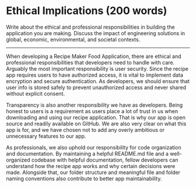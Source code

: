# Ethical Implications (200 words)
Write about the ethical and professional responsibilities in building the application you are making. Discuss the impact of engineering solutions in global, economic, environmental, and societal contexts.

---

When developing a Recipe Maker Food Application, there are ethical and professional responsibilities that developers need to handle with care. Arguably the most important responsibility is user security. Since the recipe app requires users to have authorized access, it is vital to implement data encryption and secure authentication. As developers, we should ensure that user info is stored safely to prevent unauthorized access and never shared without explicit consent.

Transparency is also another responsibility we have as developers. Being honest to users is a requirement as users place a lot of trust in us when downloading and using our recipe application. That is why our app is open source and readily available on GitHub. We are also very clear on what this app is for, and we have chosen not to add any overly ambitious or unnecessary features to our app.

As professionals, we also uphold our responsibility for code organization and documentation. By maintaining a helpful README.md file and a well-organized codebase with helpful documentation, fellow developers can understand how the recipe app works and why certain decisions were made. Alongside that, our folder structure and meaningful file and folder naming conventions also contribute to better app maintainability.
